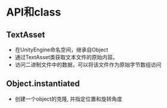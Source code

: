 # API和class

## TextAsset

- 在UnityEngine命名空间，继承自Object
- 通过TextAsset类获取文本文件的原始内容。
- 访问二进制文件中的数据，可以将该文件作为原始字节数组访问

## Object.instantiated

- 创建一个object的克隆, 并指定位置和旋转角度
